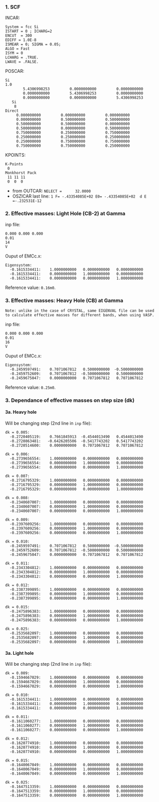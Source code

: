 ### 1. SCF
INCAR:  
```
System = fcc Si
ISTART = 0 ; ICHARG=2
ENCUT  = 300
EDIFF = 1.0E-8
ISMEAR = 0; SIGMA = 0.05;
ALGO = Fast
ISYM = 0
LCHARG = .TRUE.
LWAVE = .FALSE.
```

POSCAR:  
```
Si
1.0
        5.4306998253         0.0000000000         0.0000000000
        0.0000000000         5.4306998253         0.0000000000
        0.0000000000         0.0000000000         5.4306998253
   Si
    8
Direct
     0.000000000         0.000000000         0.000000000
     0.000000000         0.500000000         0.500000000
     0.500000000         0.500000000         0.000000000
     0.500000000         0.000000000         0.500000000
     0.750000000         0.250000000         0.750000000
     0.250000000         0.250000000         0.250000000
     0.250000000         0.750000000         0.750000000
     0.750000000         0.750000000         0.250000000
```

KPOINTS:  
```
K-Points
 0
Monkhorst Pack
 11 11 11
 0  0  0
```
 - from OUTCAR: ```NELECT =      32.0000```
 - OSZICAR last line: ```1 F= -.43354085E+02 E0= -.43354085E+02  d E =-.232531E-12```

### 2. Effective masses: Light Hole (CB-2) at Gamma
inp file:
```
0.000 0.000 0.000
0.01
14
V
```

Ouput of EMCc.x:
```
Eigensystem:
  -0.1615334411:    1.0000000000   0.0000000000   0.0000000000
  -0.1615334411:    0.0000000000   1.0000000000   0.0000000000
  -0.1615334411:    0.0000000000   0.0000000000   1.0000000000
```
Reference value: ```0.16m0```.

### 3. Effective masses: Heavy Hole (CB) at Gamma
```Note: unlike in the case of CRYSTAL, same EIGENVAL file can be used  to calculate effective masses for different bands, when using VASP.```

inp file:
```
0.000 0.000 0.000
0.01
16
V
```

Ouput of EMCc.x:
```
Eigensystem:
  -0.2459597491:    0.7071067812   0.5000000000  -0.5000000000
  -0.2459752609:    0.7071067812  -0.5000000000   0.5000000000
  -0.2459675047:    0.0000000000   0.7071067812   0.7071067812
```
Reference value: ```0.25m0```.

### 3. Dependance of effective masses on step size (dk)
#### 3a. Heavy hole
Will be changing step (2nd line in ```inp``` file):  
```
dk = 0.005:
  -0.2720405119:    0.7661845913  -0.4544013490   0.4544013490
  -0.2720863481:   -0.6426205506  -0.5417743202   0.5417743202
  -0.2720514600:    0.0000000000   0.7071067812   0.7071067812

dk = 0.006:
  -0.2739656554:    1.0000000000   0.0000000000   0.0000000000
  -0.2739656554:    0.0000000000   1.0000000000   0.0000000000
  -0.2739656554:    0.0000000000   0.0000000000   1.0000000000

dk = 0.007:
  -0.2716795329:    1.0000000000   0.0000000000   0.0000000000
  -0.2716795329:    0.0000000000   1.0000000000   0.0000000000
  -0.2716795329:    0.0000000000   0.0000000000   1.0000000000

dk = 0.008:
  -0.2340607007:    1.0000000000   0.0000000000   0.0000000000
  -0.2340607007:    0.0000000000   1.0000000000   0.0000000000
  -0.2340607007:    0.0000000000   0.0000000000   1.0000000000

dk = 0.009:
  -0.2397609256:    1.0000000000   0.0000000000   0.0000000000
  -0.2397609256:    0.0000000000   1.0000000000   0.0000000000
  -0.2397609256:    0.0000000000   0.0000000000   1.0000000000

dk = 0.010:
  -0.2459597491:    0.7071067812   0.5000000000  -0.5000000000
  -0.2459752609:    0.7071067812  -0.5000000000   0.5000000000
  -0.2459675047:    0.0000000000   0.7071067812   0.7071067812

dk = 0.011:
  -0.2343304812:    1.0000000000   0.0000000000   0.0000000000
  -0.2343304812:    0.0000000000   1.0000000000   0.0000000000
  -0.2343304812:    0.0000000000   0.0000000000   1.0000000000

dk = 0.012:
  -0.2387399895:    1.0000000000   0.0000000000   0.0000000000
  -0.2387399895:    0.0000000000   1.0000000000   0.0000000000
  -0.2387399895:    0.0000000000   0.0000000000   1.0000000000

dk = 0.015:
  -0.2475896383:    1.0000000000   0.0000000000   0.0000000000
  -0.2475896383:    0.0000000000   1.0000000000   0.0000000000
  -0.2475896383:    0.0000000000   0.0000000000   1.0000000000

dk = 0.025:
  -0.2535682097:    1.0000000000   0.0000000000   0.0000000000
  -0.2535682097:    0.0000000000   1.0000000000   0.0000000000
  -0.2535682097:    0.0000000000   0.0000000000   1.0000000000
```

#### 3a. Light hole
Will be changing step (2nd line in ```inp``` file):  
```
dk = 0.009:
  -0.1594667029:    1.0000000000   0.0000000000   0.0000000000
  -0.1594667029:    0.0000000000   1.0000000000   0.0000000000
  -0.1594667029:    0.0000000000   0.0000000000   1.0000000000

dk = 0.010:
  -0.1615334411:    1.0000000000   0.0000000000   0.0000000000
  -0.1615334411:    0.0000000000   1.0000000000   0.0000000000
  -0.1615334411:    0.0000000000   0.0000000000   1.0000000000

dk = 0.011:
  -0.1611060277:    1.0000000000   0.0000000000   0.0000000000
  -0.1611060277:    0.0000000000   1.0000000000   0.0000000000
  -0.1611060277:    0.0000000000   0.0000000000   1.0000000000

dk = 0.012:
  -0.1620774910:    1.0000000000   0.0000000000   0.0000000000
  -0.1620774910:    0.0000000000   1.0000000000   0.0000000000
  -0.1620774910:    0.0000000000   0.0000000000   1.0000000000

dk = 0.015:
  -0.1640067049:    1.0000000000   0.0000000000   0.0000000000
  -0.1640067049:    0.0000000000   1.0000000000   0.0000000000
  -0.1640067049:    0.0000000000   0.0000000000   1.0000000000

dk = 0.025:
  -0.1647513359:    1.0000000000   0.0000000000   0.0000000000
  -0.1647513359:    0.0000000000   1.0000000000   0.0000000000
  -0.1647513359:    0.0000000000   0.0000000000   1.0000000000
``` 